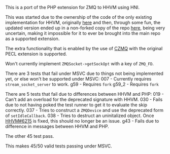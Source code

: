 This is a port of the PHP extension for ZMQ to HHVM using HNI.

This was started due to the ownership of the code of the only existing implementation for HHVM, originally [here](https://github.com/yybirdcf/zmq-extension-for-hhvm) and then, through some fun, the updated version ended up in a non-forked copy of the repo [here](https://github.com/no1youknowz/hhvm-zeromq-ext), being very uncertain, making it impossible for it to ever be brought into the main repo as a supported extension.

The extra functionality that is enabled by the use of [CZMQ](http://czmq.zeromq.org/) with the original PECL extension is supported.

Won't currently implement `ZMQSocket->getSockOpt` with a key of `ZMQ_FD`.

There are 3 tests that fail under MSVC due to things not being implemented yet, or else won't be supported under MSVC:
007 - Currently requires `stream_socket_server` to work.
g59 - Requires `fork`
g59_2 - Requires `fork`

There are 5 tests that fail due to differences between HHVM and PHP:
019 - Can't add an overload for the deprecated signature with HHVM.
030 - Fails due to not having poked the test runner to get it to evaluate the skip correctly.
037 - Tries to construct a `ZMQDevice` and use the deprecated form of `setIdleCallback`.
038 - Tries to destruct an uninitalized object. Once [HHVM#6215](https://github.com/facebook/hhvm/issues/6215) is fixed, this should no longer be an issue.
g43 - Fails due to difference in messages between HHVM and PHP.

The other 45 test pass.

This makes 45/50 valid tests passing under MSVC.
